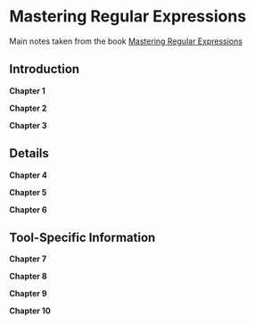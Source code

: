 # Mastering Regular Expressions

Main notes taken from the book [Mastering Regular Expressions](https://www.amazon.com/dp/0596528124/ref=cm_sw_em_r_mt_dp_U_QNicFbW1S3JXH)

## Introduction

**Chapter 1**

**Chapter 2**

**Chapter 3**

## Details

**Chapter 4**

**Chapter 5**

**Chapter 6**

## Tool-Specific Information

**Chapter 7**

**Chapter 8**

**Chapter 9**

**Chapter 10**

